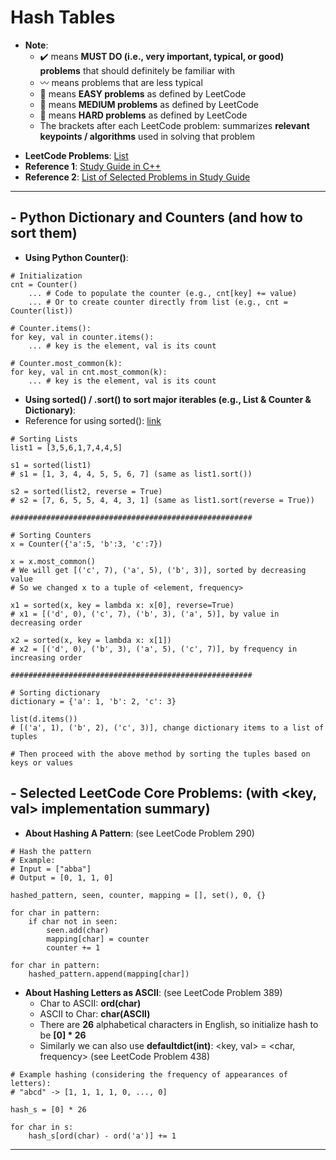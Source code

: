 # Hash Tables
* **Note**: 
  * :heavy_check_mark: means **MUST DO (i.e., very important, typical, or good) problems** that should definitely be familiar with
  * :wavy_dash: means problems that are less typical
  * :green_book: means **EASY problems** as defined by LeetCode
  * :orange_book: means **MEDIUM problems** as defined by LeetCode
  * :closed_book: means **HARD problems** as defined by LeetCode
  * The brackets after each LeetCode problem: summarizes **relevant keypoints / algorithms** used in solving that problem

- **LeetCode Problems**: [List](https://leetcode.com/tag/hash-table/)
- **Reference 1**: [Study Guide in C++](https://leetcode.com/tag/hash-table/discuss/1068545/HASH-TABLE-and-MAP-POWERFUL-GUIDE-!!!)
- **Reference 2**: [List of Selected Problems in Study Guide](https://leetcode.com/list/504wrexe/)
---

## - Python Dictionary and Counters (and how to sort them)
- **Using Python Counter()**:
```
# Initialization
cnt = Counter()
    ... # Code to populate the counter (e.g., cnt[key] += value)
    ... # Or to create counter directly from list (e.g., cnt = Counter(list))

# Counter.items():
for key, val in counter.items():
    ... # key is the element, val is its count

# Counter.most_common(k):
for key, val in cnt.most_common(k):
    ... # key is the element, val is its count
```

- **Using sorted() / .sort() to sort major iterables (e.g., List & Counter & Dictionary)**:
- Reference for using sorted(): [link](https://docs.python.org/3/howto/sorting.html)
```
# Sorting Lists
list1 = [3,5,6,1,7,4,4,5]

s1 = sorted(list1) 
# s1 = [1, 3, 4, 4, 5, 5, 6, 7] (same as list1.sort())

s2 = sorted(list2, reverse = True) 
# s2 = [7, 6, 5, 5, 4, 4, 3, 1] (same as list1.sort(reverse = True))

######################################################

# Sorting Counters
x = Counter({'a':5, 'b':3, 'c':7})

x = x.most_common()
# We will get [('c', 7), ('a', 5), ('b', 3)], sorted by decreasing value
# So we changed x to a tuple of <element, frequency>

x1 = sorted(x, key = lambda x: x[0], reverse=True)
# x1 = [('d', 0), ('c', 7), ('b', 3), ('a', 5)], by value in decreasing order

x2 = sorted(x, key = lambda x: x[1])
# x2 = [('d', 0), ('b', 3), ('a', 5), ('c', 7)], by frequency in increasing order

######################################################

# Sorting dictionary
dictionary = {'a': 1, 'b': 2, 'c': 3}

list(d.items())
# [('a', 1), ('b', 2), ('c', 3)], change dictionary items to a list of tuples

# Then proceed with the above method by sorting the tuples based on keys or values
```

## - Selected LeetCode Core Problems: (with <key, val> implementation summary)

- **About Hashing A Pattern**: (see LeetCode Problem 290)

```
# Hash the pattern
# Example:
# Input = ["abba"]
# Output = [0, 1, 1, 0]

hashed_pattern, seen, counter, mapping = [], set(), 0, {}

for char in pattern:
    if char not in seen:
        seen.add(char)
        mapping[char] = counter
        counter += 1

for char in pattern:
    hashed_pattern.append(mapping[char])
```

- **About Hashing Letters as ASCII**: (see LeetCode Problem 389)
    - Char to ASCII: **ord(char)**
    - ASCII to Char: **char(ASCII)**
    - There are **26** alphabetical characters in English, so initialize hash to be **[0] * 26**
    - Similarly we can also use **defaultdict(int)**: <key, val> = <char, frequency> (see LeetCode Problem 438)

```
# Example hashing (considering the frequency of appearances of letters):
# "abcd" -> [1, 1, 1, 1, 0, ..., 0]

hash_s = [0] * 26

for char in s:
    hash_s[ord(char) - ord('a')] += 1
```


---







